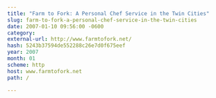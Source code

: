 ```yaml
---
title: "Farm to Fork: A Personal Chef Service in the Twin Cities"
slug: farm-to-fork-a-personal-chef-service-in-the-twin-cities
date: 2007-01-10 09:56:00 -0600
category: 
external-url: http://www.farmtofork.net/
hash: 5243b37594de552288c26e7d0f675eef
year: 2007
month: 01
scheme: http
host: www.farmtofork.net
path: /

---
```



